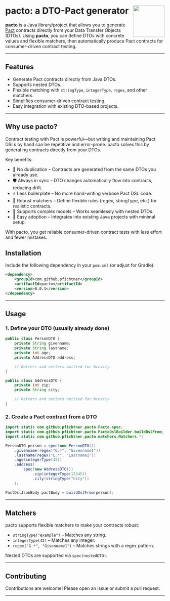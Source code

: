 # <img src="https://pfichtner.github.io/pacto/pacto.jpg" align="right" width="100">pacto: a DTO-Pact generator

**pacto** is a Java library/project that allows you to generate [Pact](https://docs.pact.io/) contracts directly from your Data Transfer Objects (DTOs). Using **pacto**, you can define DTOs with concrete values and flexible matchers, then automatically produce Pact contracts for consumer-driven contract testing.

---

## Features

- Generate Pact contracts directly from Java DTOs.
- Supports nested DTOs.
- Flexible matching with `stringType`, `integerType`, `regex`, and other matchers.
- Simplifies consumer-driven contract testing.
- Easy integration with existing DTO-based projects.

---

## Why use pacto?

Contract testing with Pact is powerful—but writing and maintaining Pact DSLs by hand can be repetitive and error-prone. pacto solves this by generating contracts directly from your DTOs.

Key benefits:
- 🔄 No duplication – Contracts are generated from the same DTOs you already use.
- 🛡️ Always in sync – DTO changes automatically flow into contracts, reducing drift.
- ⚡ Less boilerplate – No more hand-writing verbose Pact DSL code.
- 🎯 Robust matchers – Define flexible rules (regex, stringType, etc.) for realistic contracts.
- 🧩 Supports complex models – Works seamlessly with nested DTOs.
- 🚀 Easy adoption – Integrates into existing Java projects with minimal setup.

With pacto, you get reliable consumer-driven contract tests with less effort and fewer mistakes.

## Installation

Include the following dependency in your `pom.xml` (or adjust for Gradle):

```xml
<dependency>
    <groupId>com.github.pfichtner</groupId>
    <artifactId>pacto</artifactId>
    <version>0.0.1</version>
</dependency>
```

---

## Usage

### 1. Define your DTO (usually already done)

```java
public class PersonDTO {
    private String givenname;
    private String lastname;
    private int age;
    private AddressDTO address;

    // Getters and setters omitted for brevity
}

public class AddressDTO {
    private int zip;
    private String city;

    // Getters and setters omitted for brevity
}
```

### 2. Create a Pact contract from a DTO

```java
import static com.github.pfichtner.pacto.Pacto.spec;
import static com.github.pfichtner.pacto.PactoDslBuilder.buildDslFrom;
import static com.github.pfichtner.pacto.matchers.Matchers.*;

PersonDTO person = spec(new PersonDTO())
    .givenname(regex("G.*", "Givenname1"))
    .lastname(regex("L.*", "Lastname1"))
    .age(integerType(42))
    .address(
        spec(new AddressDTO())
            .zip(integerType(12345))
            .city(stringType("City"))
    );

PactDslJsonBody pactBody = buildDslFrom(person);
```

---

## Matchers

pacto supports flexible matchers to make your contracts robust:

- `stringType("example")` – Matches any string.
- `integerType(42)` – Matches any integer.
- `regex("G.*", "Givenname1")` – Matches strings with a regex pattern.

Nested DTOs are supported via `spec(nestedDTO)`.

---

## Contributing

Contributions are welcome! Please open an issue or submit a pull request.

---

